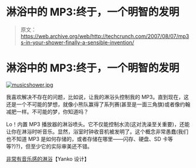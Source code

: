 # 淋浴中的 MP3:终于，一个明智的发明

> 原文：<https://web.archive.org/web/http://techcrunch.com/2007/08/07/mp3s-in-your-shower-finally-a-sensible-invention/>

# 淋浴中的 MP3:终于，一个明智的发明

[![musicshower.jpg](img/d2370d738f2db3383b883eebe61e68b2.png)](https://web.archive.org/web/20210118195432/https://beta.techcrunch.com/wp-content/uploads/2007/08/musicshower.jpg "musicshower.jpg")

我喜欢解决不存在的问题，比如说，让我的淋浴头控制我的 MP3。直到现在，这还是一个不可能的梦想，就像小熊队赢得了系列赛(甚至是一面三角旗)或者像约翰减肥一样。不可能的梦，你知道吗？

Lo！内置 MP3 播放器的淋浴喷头。它不仅能控制水流(这对洗澡至关重要)，还能让你在淋浴时听音乐。显然，浴室时钟收音机被发明了。这个概念非常愚蠢(我们也不知道 MP3 是如何存储的，或者存储在哪里——闪存、硬盘、SD 卡等等?)?)，但至少它的实际审美还不错。

[非常有音乐感的淋浴](https://web.archive.org/web/20210118195432/http://www.yankodesign.com/index.php/2007/08/06/a-very-musical-shower/)【Yanko 设计】
